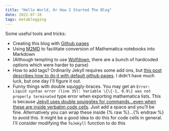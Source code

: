 ```yaml
---
title: "Hello World, Or How I Started The Blog"
date: 2022-07-18
tags: metablogging
---
```


Some useful tools and tricks:
* Creating this blog with [Github pages](https://github.com/skills/github-pages)
* Using [M2MD](https://github.com/kubaPod/M2MD/wiki) to facilitate conversion of Mathematica notebooks into Markdown
* (Although tempting to use [Wolfdown](https://github.com/paul-jean/wolfdown), there are a bunch of hardcoded options which were harder to parse)
* How to add tags?  Ordinarily Jekyll requires some add ons, but [this post describes how to do it with default github pages](http://longqian.me/2017/02/09/github-jekyll-tag/).  I didn't have much luck, but one day I'll figure it out.
*  Funny things with double squiggly-braces.  You may get an `Error:  Liquid syntax error (line 35): Variable \{\{-1, 0.9\} was not properly terminated` type error when exporting mathematica lists.  This is because [Jekyll uses double squigglies for commands...even when these are inside verbatim code cells](https://github.com/jekyll/jekyll/issues/5458).  Just add a space and you'll be fine. Alternatively you can wrap these inside {% raw %}…{% endraw %} to avoid this.  It might be a good idea to do this for code cells in general.  I'll consider modifying the `ToJekyll` function to do this

